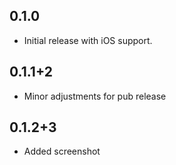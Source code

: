 ## 0.1.0

* Initial release with iOS support.

## 0.1.1+2

* Minor adjustments for pub release

## 0.1.2+3

* Added screenshot
